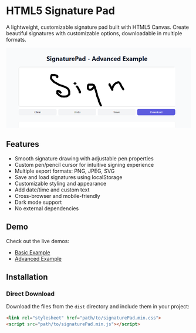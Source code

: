 # HTML5 Signature Pad

A lightweight, customizable signature pad built with HTML5 Canvas. Create beautiful signatures with customizable options, downloadable in multiple formats.

![SignaturePad Preview](https://raw.githubusercontent.com/rahulsimpact/signature-pad/refs/heads/main/examples/preview.png)

## Features

- Smooth signature drawing with adjustable pen properties
- Custom pen/pencil cursor for intuitive signing experience
- Multiple export formats: PNG, JPEG, SVG
- Save and load signatures using localStorage
- Customizable styling and appearance
- Add date/time and custom text
- Cross-browser and mobile-friendly
- Dark mode support
- No external dependencies

## Demo

Check out the live demos:
- [Basic Example](https://rahulsimpact.github.io/signature-pad/examples/basic.html)
- [Advanced Example](https://rahulsimpact.github.io/signature-pad/examples/advanced.html)

## Installation

### Direct Download

Download the files from the `dist` directory and include them in your project:

```html
<link rel="stylesheet" href="path/to/signaturePad.min.css">
<script src="path/to/signaturePad.min.js"></script>
